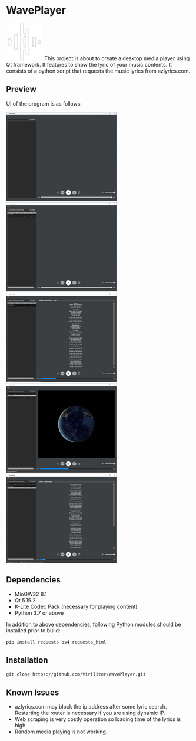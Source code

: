 # WavePlayer
<img src="./resources/logo.png" width="100"> 
This project is about to create a desktop media player using Qt framework. It features to show the lyric of your music contents. It consists of a python script that requests the music lyrics from azlyrics.com.



## Preview
UI of the program is as follows:

<img src="./screenshots/ss1.PNG" width="300"> <img src="./screenshots/ss2.PNG" width="300">
<img src="./screenshots/ss3.PNG" width="300"> <img src="./screenshots/ss4.PNG" width="300">
<img src="./screenshots/ss5.PNG" width="300">

## Dependencies
* MinGW32 8.1
* Qt 5.15.2
* K-Lite Codec Pack (necessary for playing content)
* Python 3.7 or above

In addition to above dependencies, following Python modules should be installed prior to build:
```
pip install requests bs4 requests_html
```

## Installation
```
git clone https://github.com/Viriliter/WavePlayer.git
```

## Known Issues
* azlyrics.com may block the ip address after some lyric search. Restarting the router is necessary if you are using dynamic IP.
* Web scraping is very costly operation so loading time of the lyrics is high. 
* Random media playing is not working.
